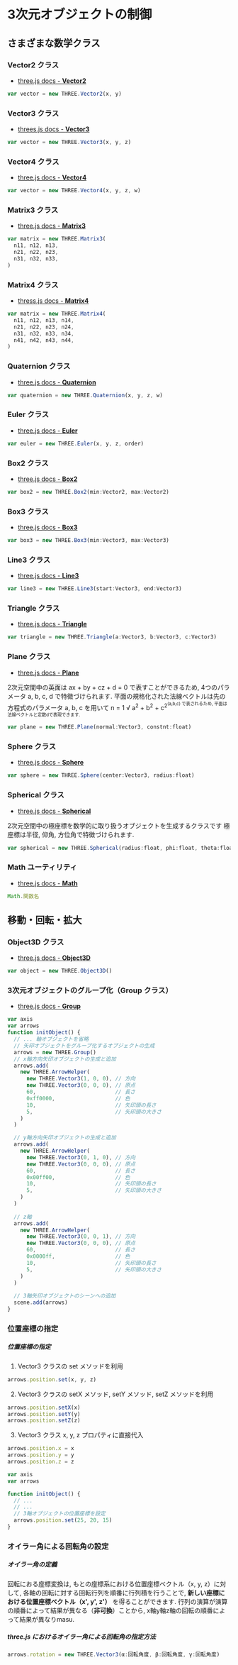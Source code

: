 # 3次元オブジェクトの制御
## さまざまな数学クラス
### Vector2 クラス
- [three.js docs - __Vector2__](https://threejs.org/docs/#api/math/Vector2)

```js
var vector = new THREE.Vector2(x, y)
```

### Vector3 クラス
- [threes.js docs - __Vector3__](https://threejs.org/docs/#api/math/Vector3)

```js
var vector = new THREE.Vector3(x, y, z)
```

### Vector4 クラス
- [three.js docs - __Vector4__](https://threejs.org/docs/#api/math/Vector4)

```js
var vector = new THREE.Vector4(x, y, z, w)
```

### Matrix3 クラス
- [three.js docs - __Matrix3__](https://threejs.org/docs/#api/math/Matrix3)

```js
var matrix = new THREE.Matrix3(
  n11, n12, n13,
  n21, n22, n23,
  n31, n32, n33,
)
```

### Matrix4 クラス
- [thress.js docs - __Matrix4__](https://threejs.org/docs/#api/math/Matrix4)

```js
var matrix = new THREE.Matrix4(
  n11, n12, n13, n14,
  n21, n22, n23, n24,
  n31, n32, n33, n34,
  n41, n42, n43, n44,
)
```

### Quaternion クラス
- [three.js docs - __Quaternion__](https://threejs.org/docs/#api/math/Quaternion)

```js
var quaternion = new THREE.Quaternion(x, y, z, w)
```

### Euler クラス
- [three.js docs - __Euler__](https://threejs.org/docs/#api/math/Euler)

```js
var euler = new THREE.Euler(x, y, z, order)
```

### Box2 クラス
- [three.js docs - __Box2__](https://threejs.org/docs/#api/math/Box2)

```js
var box2 = new THREE.Box2(min:Vector2, max:Vector2)
```

### Box3 クラス
- [three.js docs - __Box3__](https://threejs.org/docs/#api/math/Box3)

```js
var box3 = new THREE.Box3(min:Vector3, max:Vector3)
```

### Line3 クラス
- [three.js docs - __Line3__](https://threejs.org/docs/#api/math/Line3)

```js
var line3 = new THREE.Line3(start:Vector3, end:Vector3)
```

### Triangle クラス
- [three.js docs - __Triangle__](https://threejs.org/docs/#api/math/Triangle)

```js
var triangle = new THREE.Triangle(a:Vector3, b:Vector3, c:Vector3)
```

### Plane クラス
- [three.js docs - __Plane__](https://threejs.org/docs/#api/math/Plane)

2次元空間中の英面は ax + by + cz + d = 0 で表すことができるため,
4つのパラメータ a, b, c, d で特徴づけられます.
平面の規格化された法線ベクトルは先の方程式のパラメータ a, b, c を用いて
n = 1 √ a<sup>2</sup> + b<sup>2</sup> + c<sup>2<sup>(a,b,c) で表されるため,
平面は法線ベクトルと定数dで表現できます.

```js
var plane = new THREE.Plane(normal:Vector3, constnt:float)
```

### Sphere クラス
- [three.js docs - __Sphere__](https://threejs.org/docs/#api/math/Sphere)

```js
var sphere = new THREE.Sphere(center:Vector3, radius:float)
```

### Spherical クラス
- [three.js docs - __Spherical__](https://threejs.org/docs/#api/math/Spherical)

2次元空間中の極座標を数学的に取り扱うオブジェクトを生成するクラスです
極座標は半径, 仰角, 方位角で特徴づけられます.

```js
var spherical = new THREE.Spherical(radius:float, phi:float, theta:float)
```

### Math ユーティリティ
- [three.js docs - __Math__](https://threejs.org/docs/#api/math/Math)

```js
Math.関数名
```

## 移動・回転・拡大
### Object3D クラス
- [three.js docs - __Object3D__](https://threejs.org/docs/#api/core/Object3D)

```js
var object = new THREE.Object3D()
```

### 3次元オブジェクトのグループ化（Group クラス）
- [three.js docs - __Group__](https://threejs.org/docs/#api/objects/Group)

```js
var axis
var arrows
function initObject() {
  // ... 軸オブジェクトを省略
  // 矢印オブジェクトをグループ化するオブジェクトの生成
  arrows = new THREE.Group()
  // x軸方向矢印オブジェクトの生成と追加
  arrows.add(
    new THREE.ArrowHelper(
      new THREE.Vector3(1, 0, 0), // 方向
      new THREE.Vector3(0, 0, 0), // 原点
      60,                         // 長さ
      0xff0000,                   // 色
      10,                         // 矢印頭の長さ
      5,                          // 矢印頭の大きさ
    )
  )

  // y軸方向矢印オブジェクトの生成と追加
  arrows.add(
    new THREE.ArrowHelper(
      new THREE.Vector3(0, 1, 0), // 方向
      new THREE.Vector3(0, 0, 0), // 原点
      60,                         // 長さ
      0x00ff00,                   // 色
      10,                         // 矢印頭の長さ
      5,                          // 矢印頭の大きさ
    )
  )
  
  // z軸
  arrows.add(
    new THREE.ArrowHelper(
      new THREE.Vector3(0, 0, 1), // 方向
      new THREE.Vector3(0, 0, 0), // 原点
      60,                         // 長さ
      0x0000ff,                   // 色
      10,                         // 矢印頭の長さ
      5,                          // 矢印頭の大きさ
    )
  )
  
  // 3軸矢印オブジェクトのシーンへの追加
  scene.add(arrows)
}
```

### 位置座標の指定
##### 位置座標の指定

1. Vector3 クラスの set メソッドを利用

```js
arrows.position.set(x, y, z)
```

2. Vector3 クラスの setX メソッド, setY メソッド, setZ メソッドを利用

```js
arrows.position.setX(x)
arrows.position.setY(y)
arrows.position.setZ(z)
```

3. Vector3 クラス x, y, z プロパティに直接代入

```js
arrows.position.x = x
arrows.position.y = y
arrows.position.z = z
```

```js
var axis
var arrows

function initObject() {
  // ...
  // ...
  // 3軸オブジェクトの位置座標を設定
  arrows.position.set(25, 20, 15)
}
```

### オイラー角による回転角の設定

##### オイラー角の定義
回転におる座標変換は, もとの座標系における位置座標ベクトル（x, y, z）に対して,
各軸の回転に対する回転行列を順番に行列積を行うことで, __新しい座標における位置座標ベクトル（x', y', z'）__ を得ることができます.
行列の演算が演算の順番によって結果が異なる（__非可換__）ことから, x軸y軸z軸の回転の順番によって結果が異なりmasu.

##### three.js におけるオイラー角による回転角の指定方法

```js
arrows.rotation = new THREE.Vector3(α:回転角度, β:回転角度, γ:回転角度)
```
